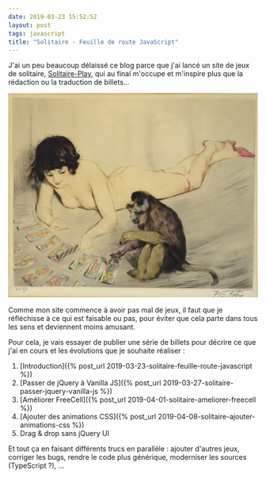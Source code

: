 ```yaml
---
date: 2019-03-23 15:52:52
layout: post
tags: javascript
title: "Solitaire - Feuille de route JavaScript"
---
```


J'ai un peu beaucoup délaissé ce blog parce que j'ai lancé un site de jeux de solitaire,
[Solitaire-Play](https://www.solitaire-play.com/), qui au final m'occupe et m'inspire plus que
la rédaction ou la traduction de billets...

![joueuse-solitaire](/public/2019/solitaire.jpg "Paul Emile Félix - Le Solitaire")

Comme mon site commence à avoir pas mal de jeux, il faut que je réfléchisse à ce qui est
faisable ou pas, pour éviter que cela parte dans tous les sens et deviennent moins amusant.

Pour cela, je vais essayer de publier une série de billets pour décrire ce que j'ai en cours
et les évolutions que je souhaite réaliser :

1. [Introduction]({% post_url 2019-03-23-solitaire-feuille-route-javascript %})
2. [Passer de jQuery à Vanilla JS]({% post_url 2019-03-27-solitaire-passer-jquery-vanilla-js %})
3. [Améliorer FreeCell]({% post_url 2019-04-01-solitaire-ameliorer-freecell %})
4. [Ajouter des animations CSS]({% post_url 2019-04-08-solitaire-ajouter-animations-css %})
5. Drag & drop sans jQuery UI

Et tout ça en faisant différents trucs en parallèle : ajouter d'autres jeux,
corriger les bugs, rendre le code plus générique, moderniser les sources
(TypeScript ?), ...
